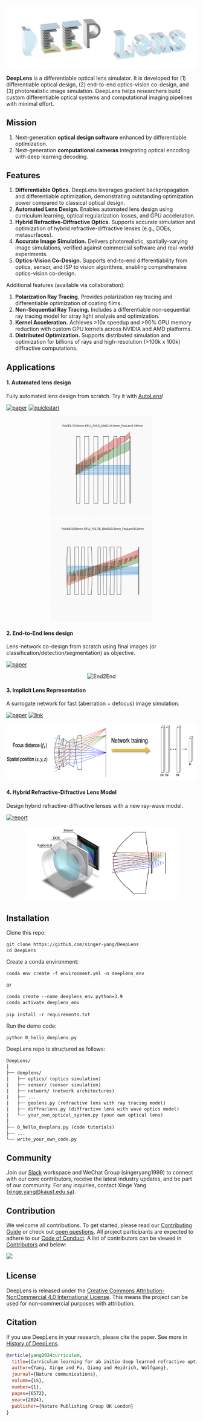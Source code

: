 <div style="text-align:center;">
    <img src="assets/logo.png"/>
</div>

**DeepLens** is a differentiable optical lens simulator. It is developed for (1) differentiable optical design, (2) end-to-end optics-vision co-design, and (3) photorealistic image simulation. DeepLens helps researchers build custom differentiable optical systems and computational imaging pipelines with minimal effort.

## Mission

1. Next-generation **optical design software** enhanced by differentiable optimization.
2. Next-generation **computational cameras** integrating optical encoding with deep learning decoding.

## Features

1. **Differentiable Optics.** DeepLens leverages gradient backpropagation and differentiable optimization, demonstrating outstanding optimization power compared to classical optical design.
2. **Automated Lens Design.** Enables automated lens design using curriculum learning, optical regularization losses, and GPU acceleration.
3. **Hybrid Refractive-Diffractive Optics.** Supports accurate simulation and optimization of hybrid refractive-diffractive lenses (e.g., DOEs, metasurfaces).
4. **Accurate Image Simulation.** Delivers photorealistic, spatially-varying image simulations, verified against commercial software and real-world experiments.
5. **Optics-Vision Co-Design.** Supports end-to-end differentiability from optics, sensor, and ISP to vision algorithms, enabling comprehensive optics-vision co-design.

Additional features (available via collaboration):

1. **Polarization Ray Tracing.** Provides polarization ray tracing and differentiable optimization of coating films.
2. **Non-Sequential Ray Tracing.** Includes a differentiable non-sequential ray tracing model for stray light analysis and optimization.
3. **Kernel Acceleration.** Achieves >10x speedup and >90% GPU memory reduction with custom GPU kernels across NVIDIA and AMD platforms.
4. **Distributed Optimization.** Supports distributed simulation and optimization for billions of rays and high-resolution (>100k x 100k) diffractive computations.

## Applications

#### 1. Automated lens design

Fully automated lens design from scratch. Try it with [AutoLens](https://github.com/vccimaging/AutoLens)!

[![paper](https://img.shields.io/badge/NatComm-2024-orange)](https://www.nature.com/articles/s41467-024-50835-7) [![quickstart](https://img.shields.io/badge/Project-green)](https://github.com/vccimaging/AutoLens)

<div align="center">
    <img src="assets/autolens1.gif" alt="AutoLens" height="270px"/>
    <img src="assets/autolens2.gif" alt="AutoLens" height="270px"/>
</div>

#### 2. End-to-End lens design

Lens-network co-design from scratch using final images (or classification/detection/segmentation) as objective.

[![paper](https://img.shields.io/badge/NatComm-2024-orange)](https://www.nature.com/articles/s41467-024-50835-7)

<div align="center">
    <img src="assets/end2end.gif" alt="End2End" height="150px"/>
</div>

#### 3. Implicit Lens Representation

A surrogate network for fast (aberration + defocus) image simulation.

[![paper](https://img.shields.io/badge/TPAMI-2023-orange)](https://ieeexplore.ieee.org/document/10209238) [![link](https://img.shields.io/badge/Project-green)](https://github.com/vccimaging/Aberration-Aware-Depth-from-Focus)

<div align="center">
    <img src="assets/implicit_net.png" alt="Implicit" height="150px"/>
</div>

#### 4. Hybrid Refractive-Difractive Lens Model

Design hybrid refractive-diffractive lenses with a new ray-wave model.

[![report](https://img.shields.io/badge/SiggraphAsia-2024-orange)](https://arxiv.org/abs/2406.00834)

<div align="center">
    <img src="assets/hybridlens.png" alt="Implicit" height="200px"/>
</div>

## Installation

Clone this repo:

```
git clone https://github.com/singer-yang/DeepLens
cd DeepLens
```

Create a conda environment:
```
conda env create -f environment.yml -n deeplens_env
```
or
```
conda create --name deeplens_env python=3.9
conda activate deeplens_env

pip install -r requirements.txt
```

Run the demo code:
```
python 0_hello_deeplens.py
```

DeepLens repo is structured as follows:

```
DeepLens/
│
├── deeplens/
│   ├── optics/ (optics simulation)
|   ├── sensor/ (sensor simulation)
|   ├── network/ (network architectures)
|   ├── ...
|   ├── geolens.py (refractive lens with ray tracing model)
|   ├── diffraclens.py (diffractive lens with wave optics model)
|   └── your_own_optical_system.py (your own optical lens)
│
├── 0_hello_deeplens.py (code tutorials)
├── ...
└── write_your_own_code.py
```

## Community

Join our [Slack](https://join.slack.com/t/deeplens/shared_invite/zt-2wz3x2n3b-plRqN26eDhO2IY4r_gmjOw) workspace and WeChat Group (singeryang1999) to connect with our core contributors, receive the latest industry updates, and be part of our community. For any inquiries, contact Xinge Yang (xinge.yang@kaust.edu.sa).

## Contribution

We welcome all contributions. To get started, please read our [Contributing Guide](./CONTRIBUTING.md) or check out [open questions](https://github.com/users/singer-yang/projects/2). All project participants are expected to adhere to our [Code of Conduct](./CODE_OF_CONDUCT.md). A list of contributors can be viewed in [Contributors](./CONTRIBUTORS.md) and below:

<a href="https://github.com/singer-yang/DeepLens/graphs/contributors">
  <img src="https://contrib.rocks/image?repo=singer-yang/DeepLens" />
</a>

## License

DeepLens is released under the [Creative Commons Attribution-NonCommercial 4.0 International License](./LICENSE). This means the project can be used for non-commercial purposes with attribution. 

## Citation

If you use DeepLens in your research, please cite the paper. See more in [History of DeepLens](./CITATION.md).

```bibtex
@article{yang2024curriculum,
  title={Curriculum learning for ab initio deep learned refractive optics},
  author={Yang, Xinge and Fu, Qiang and Heidrich, Wolfgang},
  journal={Nature communications},
  volume={15},
  number={1},
  pages={6572},
  year={2024},
  publisher={Nature Publishing Group UK London}
}
```